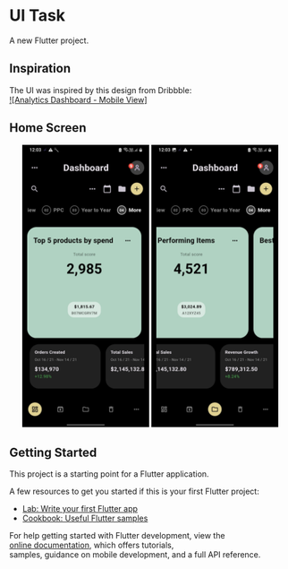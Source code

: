 # UI Task

A new Flutter project.

## Inspiration

The UI was inspired by this design from Dribbble:  
[![Analytics Dashboard - Mobile View]](https://dribbble.com/shots/19602795-Analytics-Dashboard-Mobile-View)

## Home Screen

<p align="center">
  <img src="screenshots/ui_task_1.jpg" width="45%" />
  <img src="screenshots/ui_task_2.jpg" width="45%" />
</p>


## Getting Started

This project is a starting point for a Flutter application.

A few resources to get you started if this is your first Flutter project:

- [Lab: Write your first Flutter app](https://docs.flutter.dev/get-started/codelab)
- [Cookbook: Useful Flutter samples](https://docs.flutter.dev/cookbook)

For help getting started with Flutter development, view the  
[online documentation](https://docs.flutter.dev/), which offers tutorials,  
samples, guidance on mobile development, and a full API reference.
